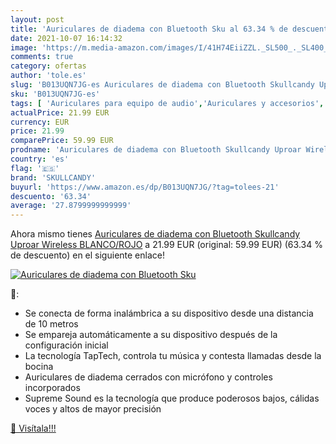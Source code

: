 ```yaml
---
layout: post
title: 'Auriculares de diadema con Bluetooth Sku al 63.34 % de descuento'
date: 2021-10-07 16:14:32
image: 'https://m.media-amazon.com/images/I/41H74EiiZZL._SL500_._SL400_.jpg'
comments: true
category: ofertas
author: 'tole.es'
slug: 'B013UQN7JG-es Auriculares de diadema con Bluetooth Skullcandy Uproar...'
sku: 'B013UQN7JG-es'
tags: [ 'Auriculares para equipo de audio','Auriculares y accesorios','Electrónica','auriculares','bluetooth','skullcandy', ]
actualPrice: 21.99 EUR
currency: EUR
price: 21.99
comparePrice: 59.99 EUR
prodname: 'Auriculares de diadema con Bluetooth Skullcandy Uproar Wireless  BLANCO/ROJO'
country: 'es'
flag: '🇪🇸'
brand: 'SKULLCANDY'
buyurl: 'https://www.amazon.es/dp/B013UQN7JG/?tag=tolees-21'
descuento: '63.34'
average: '27.8799999999999'
---
```


Ahora mismo tienes [Auriculares de diadema con Bluetooth Skullcandy Uproar Wireless  BLANCO/ROJO](https://www.amazon.es/dp/B013UQN7JG/?tag=tolees-21) a 21.99 EUR (original: 59.99 EUR) (63.34 %  de descuento) en el siguiente enlace!

[![Auriculares de diadema con Bluetooth Sku](https://m.media-amazon.com/images/I/41H74EiiZZL._SL500_._SL400_.jpg)](https://www.amazon.es/dp/B013UQN7JG/?tag=tolees-21)

🔎:

- Se conecta de forma inalámbrica a su dispositivo desde una distancia de 10 metros
- Se empareja automáticamente a su dispositivo después de la configuración inicial
- La tecnología TapTech, controla tu música y contesta llamadas desde la bocina
- Auriculares de diadema cerrados con micrófono y controles incorporados
- Supreme Sound es la tecnología que produce poderosos bajos, cálidas voces y altos de mayor precisión

[🛒 Visítala!!!](https://www.amazon.es/dp/B013UQN7JG/?tag=tolees-21)
